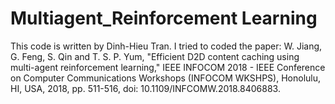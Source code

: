# Multiagent_Reinforcement Learning

This code is written by Dinh-Hieu Tran.
I tried to coded the paper: W. Jiang, G. Feng, S. Qin and T. S. P. Yum, "Efficient D2D content caching using multi-agent reinforcement learning," IEEE INFOCOM 2018 - IEEE Conference on Computer Communications Workshops (INFOCOM WKSHPS), Honolulu, HI, USA, 2018, pp. 511-516, doi: 10.1109/INFCOMW.2018.8406883.
